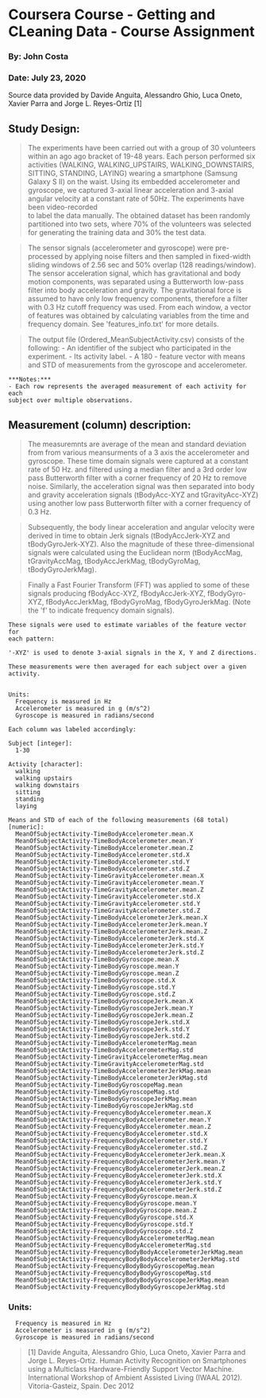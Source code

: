#   Coursera Course - Getting and CLeaning Data - Course Assignment
###   By: John Costa
###   Date: July 23, 2020
Source data provided by Davide Anguita, Alessandro Ghio, Luca Oneto, 
Xavier Parra and Jorge L. Reyes-Ortiz [1]

## Study Design:

> The experiments have been carried out with a group of 30 volunteers within an 
 ago ago bracket of 19-48 years. Each person performed six activities (WALKING, 
 WALKING_UPSTAIRS, WALKING_DOWNSTAIRS, SITTING, STANDING, LAYING) wearing a 
 smartphone (Samsung Galaxy S II) on the waist. Using its embedded accelerometer 
 and gyroscope, we captured 3-axial linear acceleration and 3-axial angular 
 velocity at a constant rate of 50Hz. The experiments have been video-recorded  
 to label the data manually. The obtained dataset has been randomly partitioned
 into two sets, where 70% of the volunteers was selected for generating the 
 training data and 30% the test data. 

> The sensor signals (accelerometer and gyroscope) were pre-processed by applying 
 noise filters and then sampled in fixed-width sliding windows of 2.56 sec and 
 50% overlap (128 readings/window). The sensor acceleration signal, which has 
 gravitational and body motion components, was separated using a Butterworth 
 low-pass filter into body acceleration and gravity. The gravitational force 
 is assumed to have only low frequency components, therefore a filter with 0.3 
 Hz cutoff frequency was used. From each window, a vector of features was 
 obtained by calculating variables from the time and frequency domain. See 
 'features_info.txt' for more details. 


> The output file (Ordered_MeanSubjectActivity.csv) consists of the following:
      - An identifier of the subject who participated in the experiment.
      - Its activity label. 
      - A 180 - feature vector with means and STD of measurements from the 
      gyroscope and accelerometer. 

    ***Notes:*** 
    - Each row represents the averaged measurement of each activity for each 
    subject over multiple observations.


## Measurement (column) description: 

>  The measuremnts are average of the mean and standard deviation from from 
   various meansurments of a 3 axis the accelerometer and gyroscope. These 
   time domain signals were captured at a constant rate of 50 Hz. and filtered 
   using a median filter and a 3rd order low pass Butterworth filter with a 
   corner frequency of 20 Hz to remove noise. Similarly, the acceleration 
   signal was then separated into body and gravity acceleration signals 
   (tBodyAcc-XYZ and tGravityAcc-XYZ) using another low pass Butterworth 
   filter with a corner frequency of 0.3 Hz. 

>  Subsequently, the body linear acceleration and angular velocity were derived
   in time to obtain Jerk signals (tBodyAccJerk-XYZ and tBodyGyroJerk-XYZ). 
   Also the magnitude of these three-dimensional signals were calculated using 
   the Euclidean norm (tBodyAccMag, tGravityAccMag, tBodyAccJerkMag, 
   tBodyGyroMag, tBodyGyroJerkMag). 

>  Finally a Fast Fourier Transform (FFT) was applied to some of these signals 
   producing fBodyAcc-XYZ, fBodyAccJerk-XYZ, fBodyGyro-XYZ, fBodyAccJerkMag, 
   fBodyGyroMag, fBodyGyroJerkMag. (Note the 'f' to indicate frequency domain 
   signals). 

    These signals were used to estimate variables of the feature vector for 
    each pattern:  

    '-XYZ' is used to denote 3-axial signals in the X, Y and Z directions.

    These measurements were then averaged for each subject over a given activity.


    Units:
      Frequency is measured in Hz
      Accelerometer is measured in g (m/s^2)
      Gyroscope is measured in radians/second
      
    Each column was labeled accordingly:

    Subject [integer]:
      1-30

    Activity [character]:
      walking
      walking upstairs
      walking downstairs
      sitting
      standing
      laying
    
    Means and STD of each of the following measurements (68 total) [numeric]:
      MeanOfSubjectActivity-TimeBodyAccelerometer.mean.X
      MeanOfSubjectActivity-TimeBodyAccelerometer.mean.Y
      MeanOfSubjectActivity-TimeBodyAccelerometer.mean.Z
      MeanOfSubjectActivity-TimeBodyAccelerometer.std.X
      MeanOfSubjectActivity-TimeBodyAccelerometer.std.Y
      MeanOfSubjectActivity-TimeBodyAccelerometer.std.Z
      MeanOfSubjectActivity-TimeGravityAccelerometer.mean.X
      MeanOfSubjectActivity-TimeGravityAccelerometer.mean.Y
      MeanOfSubjectActivity-TimeGravityAccelerometer.mean.Z
      MeanOfSubjectActivity-TimeGravityAccelerometer.std.X
      MeanOfSubjectActivity-TimeGravityAccelerometer.std.Y
      MeanOfSubjectActivity-TimeGravityAccelerometer.std.Z
      MeanOfSubjectActivity-TimeBodyAccelerometerJerk.mean.X
      MeanOfSubjectActivity-TimeBodyAccelerometerJerk.mean.Y
      MeanOfSubjectActivity-TimeBodyAccelerometerJerk.mean.Z
      MeanOfSubjectActivity-TimeBodyAccelerometerJerk.std.X
      MeanOfSubjectActivity-TimeBodyAccelerometerJerk.std.Y
      MeanOfSubjectActivity-TimeBodyAccelerometerJerk.std.Z
      MeanOfSubjectActivity-TimeBodyGyroscope.mean.X
      MeanOfSubjectActivity-TimeBodyGyroscope.mean.Y
      MeanOfSubjectActivity-TimeBodyGyroscope.mean.Z
      MeanOfSubjectActivity-TimeBodyGyroscope.std.X
      MeanOfSubjectActivity-TimeBodyGyroscope.std.Y
      MeanOfSubjectActivity-TimeBodyGyroscope.std.Z
      MeanOfSubjectActivity-TimeBodyGyroscopeJerk.mean.X
      MeanOfSubjectActivity-TimeBodyGyroscopeJerk.mean.Y
      MeanOfSubjectActivity-TimeBodyGyroscopeJerk.mean.Z
      MeanOfSubjectActivity-TimeBodyGyroscopeJerk.std.X
      MeanOfSubjectActivity-TimeBodyGyroscopeJerk.std.Y
      MeanOfSubjectActivity-TimeBodyGyroscopeJerk.std.Z
      MeanOfSubjectActivity-TimeBodyAccelerometerMag.mean
      MeanOfSubjectActivity-TimeBodyAccelerometerMag.std
      MeanOfSubjectActivity-TimeGravityAccelerometerMag.mean
      MeanOfSubjectActivity-TimeGravityAccelerometerMag.std
      MeanOfSubjectActivity-TimeBodyAccelerometerJerkMag.mean
      MeanOfSubjectActivity-TimeBodyAccelerometerJerkMag.std
      MeanOfSubjectActivity-TimeBodyGyroscopeMag.mean
      MeanOfSubjectActivity-TimeBodyGyroscopeMag.std
      MeanOfSubjectActivity-TimeBodyGyroscopeJerkMag.mean
      MeanOfSubjectActivity-TimeBodyGyroscopeJerkMag.std
      MeanOfSubjectActivity-FrequencyBodyAccelerometer.mean.X
      MeanOfSubjectActivity-FrequencyBodyAccelerometer.mean.Y
      MeanOfSubjectActivity-FrequencyBodyAccelerometer.mean.Z
      MeanOfSubjectActivity-FrequencyBodyAccelerometer.std.X
      MeanOfSubjectActivity-FrequencyBodyAccelerometer.std.Y
      MeanOfSubjectActivity-FrequencyBodyAccelerometer.std.Z
      MeanOfSubjectActivity-FrequencyBodyAccelerometerJerk.mean.X
      MeanOfSubjectActivity-FrequencyBodyAccelerometerJerk.mean.Y
      MeanOfSubjectActivity-FrequencyBodyAccelerometerJerk.mean.Z
      MeanOfSubjectActivity-FrequencyBodyAccelerometerJerk.std.X
      MeanOfSubjectActivity-FrequencyBodyAccelerometerJerk.std.Y
      MeanOfSubjectActivity-FrequencyBodyAccelerometerJerk.std.Z
      MeanOfSubjectActivity-FrequencyBodyGyroscope.mean.X
      MeanOfSubjectActivity-FrequencyBodyGyroscope.mean.Y
      MeanOfSubjectActivity-FrequencyBodyGyroscope.mean.Z
      MeanOfSubjectActivity-FrequencyBodyGyroscope.std.X
      MeanOfSubjectActivity-FrequencyBodyGyroscope.std.Y
      MeanOfSubjectActivity-FrequencyBodyGyroscope.std.Z
      MeanOfSubjectActivity-FrequencyBodyAccelerometerMag.mean
      MeanOfSubjectActivity-FrequencyBodyAccelerometerMag.std
      MeanOfSubjectActivity-FrequencyBodyBodyAccelerometerJerkMag.mean
      MeanOfSubjectActivity-FrequencyBodyBodyAccelerometerJerkMag.std
      MeanOfSubjectActivity-FrequencyBodyBodyGyroscopeMag.mean
      MeanOfSubjectActivity-FrequencyBodyBodyGyroscopeMag.std
      MeanOfSubjectActivity-FrequencyBodyBodyGyroscopeJerkMag.mean
      MeanOfSubjectActivity-FrequencyBodyBodyGyroscopeJerkMag.std
  

### Units:

      Frequency is measured in Hz
      Accelerometer is measured in g (m/s^2)
      Gyroscope is measured in radians/second
      

>[1] Davide Anguita, Alessandro Ghio, Luca Oneto, Xavier Parra and Jorge L. 
Reyes-Ortiz. Human Activity Recognition on Smartphones using a Multiclass 
Hardware-Friendly Support Vector Machine. International Workshop of Ambient 
Assisted Living (IWAAL 2012). Vitoria-Gasteiz, Spain. Dec 2012

